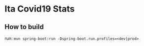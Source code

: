 # Ita Covid19 Stats

## How to build

run: `mvn spring-boot:run -Dspring-boot.run.profiles=<dev|prod>`